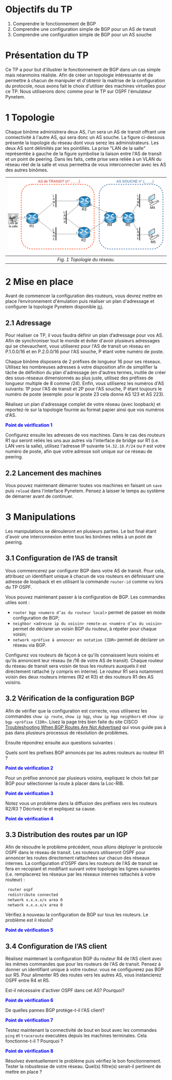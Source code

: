 # Objectifs du TP
1. Comprendre le fonctionnement de BGP
2. Comprendre une configuration simple de BGP pour un AS de transit
3. Comprendre une configuration simple de BGP pour un AS souche

# Présentation du TP

Ce TP a pour but d'illustrer le fonctionnement de BGP dans un cas simple mais néanmoins réaliste. Afin de créer un topologie intéressante et de permettre à chacun de manipuler et d'obtenir la maitrise de la configuration du protocole, nous avons fait le choix d'utiliser des machines virtuelles pour ce TP. Nous utiliserons donc comme pour le TP sur OSPF l'émulateur Pynetem. 

# 1 Topologie

Chaque binôme administrera deux AS, l'un sera un AS de transit offrant une connectivité à l'autre AS, qui sera donc un AS souche. La figure ci-dessous présente la topologie du réseau dont vous serez les administrateurs. Les deux AS sont délimités par les pointillés. La prise "LAN de la salle" représentée à gauche de la figure symbolise la liaison entre l'AS de transit et un point de peering. Dans les faits, cette prise sera reliée à un VLAN du réseau réel de la salle et vous permettra de vous interconnecter avec les AS des autres binômes.

|  ![Topologie du réseau.](topoBGP.png) |
|:--:|
| *Fig. 1 Topologie du réseau.* |

# 2 Mise en place

Avant de commencer la configuration des routeurs, vous devrez mettre en place l’environnement d'émulation puis réaliser un plan d'adressage et configurer la topologie Pynetem disponible [ici](bgp.pnet).

## 2.1 Adressage

Pour réaliser ce TP, il vous faudra définir un plan d’adressage pour vos AS. Afin de synchroniser tout le monde et éviter d'avoir plusieurs adressages qui se chevauchent, vous utiliserez pour l'AS de transit un réseau en P.1.0.0/16 et en P.2.0.0/16 pour l'AS souche, P étant votre numéro de poste.

Chaque binôme disposera de 2 préfixes de longueur 16 pour ses réseaux. Utilisez les nombreuses adresses à votre disposition afin de simplifier la tâche de définition du plan d'adressage (en d'autres termes, inutile de créer des sous-réseaux dimensionnés au plus juste, utilisez des préfixes de longueur multiple de 8 comme /24).
Enfin, vous utiliserez les numéros d'AS suivants: 1P pour l'AS de transit et 2P pour l'AS souche, P étant toujours le numéro de poste (exemple: pour le poste 23 cela donne AS 123 et AS 223). 

Réalisez un plan d'adressage complet de votre réseau (avec loopback) et reportez-le sur la topologie fournie au format papier ainsi que vos numéros d'AS.
  

<font color=blue><b>Point de vérification 1</b></font>

Configurez ensuite les adresses de vos machines. Dans le cas des routeurs R1 qui seront reliés les uns aux autres via l'interface de bridge sur R1 (i.e. LAN vers la salle), utilisez l'adresse IP suivante `54.32.10.P/24` ou `P` est votre numéro de poste, afin que votre adresse soit unique sur ce réseau de peering.

## 2.2 Lancement des machines

Vous pouvez maintenant démarrer toutes vos machines en faisant un `save` puis `reload` dans l'interface Pynetem. Pensez à laisser le temps au système de démarrer avant de continuer.

# 3 Manipulations

Les manipulations se dérouleront en plusieurs parties. Le but final étant d'avoir une interconnexion entre tous les binômes reliés à un point de peering. 

## 3.1 Configuration de l’AS de transit

Vous commencerez par configurer BGP dans votre AS de transit. Pour cela, attribuez un identifiant unique à chacun de vos routeurs en définissant une adresse de loopback et en utilisant la commande `router-id` comme vu lors du TP OSPF.

Vous pouvez maintenant passer à la configuration de BGP. Les commandes utiles sont :

* `router bgp <numero d’as du routeur local>` permet de passer en mode configuration de BGP;
* `neighbor <adresse ip du voisin> remote-as <numéro d’as du voisin>` permet de déclarer un voisin BGP du routeur, à répéter pour chaque voisin;
* `network <préfixe à annoncer en notation CIDR>` permet de déclarer un réseau via BGP.

Configurez vos routeurs de façon à ce qu'ils connaissent leurs voisins et qu'ils annoncent leur réseau (le /16 de votre AS de transit). Chaque routeur du réseau de transit sera voisin de tous les routeurs auxquels il est directement rattaché (y compris en interne). Le routeur R1 sera notamment voisin des deux routeurs internes (R2 et R3) et des routeurs R1 des AS voisins.

## 3.2 Vérification de la configuration BGP

Afin de vérifier que la configuration est correcte, vous utiliserez les commandes `show ip route`, `show ip bgp`, `show ip bgp neighbors` et `show ip bgp <préfixe CIDR>`.  Lisez la page très bien faite du site CISCO [Troubleshooting When BGP Routes Are Not Advertised](https://www.cisco.com/c/en/us/support/docs/ip/border-gateway-protocol-bgp/19345-bgp-noad.html) qui vous guide pas à pas dans plusieurs processus de résolution de problèmes.

Ensuite répondrez ensuite aux questions suivantes :


Quels sont les prefixes BGP annoncés par les autres routeurs au routeur R1 ?

<font color=blue><b>Point de vérification 2</b></font>

Pour un préfixe annoncé par plusieurs voisins, expliquez le choix fait par BGP pour sélectionner la route à placer dans la Loc-RIB.

<font color=blue><b>Point de vérification 3</b></font>

Notez vous un problème dans la diffusion des préfixes vers les routeurs R2/R3 ? Décrivez-le et expliquez sa cause.

<font color=blue><b>Point de vérification 4</b></font>

## 3.3 Distribution des routes par un IGP

Afin de résoudre le problème précédent, nous allons déployer le protocole OSPF dans le réseau de transit. Les routeurs utiliseront OSPF pour annoncer les routes directement rattachées sur chacun des réseaux internes.
La configuration d'OSPF dans les routeurs de l'AS de transit se fera en recopiant et modifiant suivant votre topologie les lignes suivantes (i.e. remplacerez les réseaux par les réseaux internes rattachés à votre routeur) :

```
 router ospf
 redistribute connected
 network x.x.x.x/x area 0
 network x.x.x.x/x area 0
```

Vérifiez à nouveau la configuration de BGP sur tous les routeurs. Le problème est il résolu?

<font color=blue><b>Point de vérification 5</b></font>

## 3.4 Configuration de l’AS client

Réalisez maintenant la configuration BGP du routeur R4 de l’AS client avec les mêmes commandes que pour les routeurs de l'AS de transit. Pensez à donner un identifiant unique à votre routeur.
vous ne configurerez pas BGP sur R5.
Pour alimenter R5 des routes vers les autres AS, vous instancierez OSPF entre R4 et R5. 

Est-il nécessaire d'activer OSPF dans cet AS? Pourquoi?

<font color=blue><b>Point de vérification 6</b></font>

De quelles pannes BGP protège-t-il l'AS client?

<font color=blue><b>Point de vérification 7</b></font>

Testez maintenant la connectivité de bout en bout avec les commandes `ping` et `traceroute` executées depuis les machines terminales.
Cela fonctionne-t-il ? Pourquoi ?

<font color=blue><b>Point de vérification 8</b></font>

Résolvez éventuellement le problème puis vérifiez le bon fonctionnement.
Tester la robustesse de votre réseau.
Quel(s) filtre(s) serait-il pertinent de mettre en place ?
